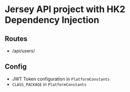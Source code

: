 # Jersey API project with HK2 Dependency Injection

## Routes

* /api/users/

## Config

* JWT Token configuration in `PlatformConstants`
* `CLASS_PACKAGE` in `PlatformConstants`